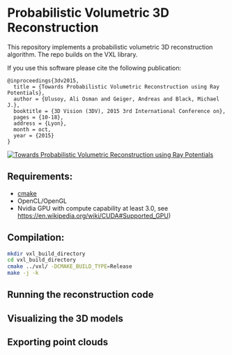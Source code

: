 # Probabilistic Volumetric 3D Reconstruction

This repository implements a probabilistic volumetric 3D reconstruction algorithm. The repo builds on the VXL library. 

If you use this software please cite the following publication:
```
@inproceedings{3dv2015,
  title = {Towards Probabilistic Volumetric Reconstruction using Ray Potentials},
  author = {Ulusoy, Ali Osman and Geiger, Andreas and Black, Michael J.},
  booktitle = {3D Vision (3DV), 2015 3rd International Conference on},
  pages = {10-18},
  address = {Lyon},
  month = oct,
  year = {2015}
}
```

[![Towards Probabilistic Volumetric Reconstruction using Ray Potentials](http://img.youtube.com/vi/NGj9sGaeOVY/maxresdefault.jpg
)](https://www.youtube.com/watch?v=NGj9sGaeOVY)

## Requirements:
- [cmake](http://cmake.org) 
- OpenCL/OpenGL
- Nvidia GPU with compute capability at least 3.0, see https://en.wikipedia.org/wiki/CUDA#Supported_GPU)

## Compilation:
```bash
mkdir vxl_build_directory
cd vxl_build_directory
cmake ../vxl/ -DCMAKE_BUILD_TYPE=Release
make -j -k
```

## Running the reconstruction code

## Visualizing the 3D models

## Exporting point clouds
